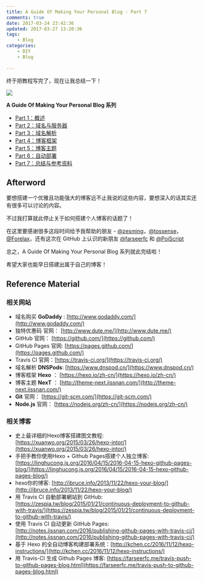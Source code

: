 ```yaml
---
title: A Guide Of Making Your Personal Blog - Part 7
comments: true
date: 2017-03-24 23:42:36
updated: 2017-03-27 13:20:36
tags:
	- Blog
categories:
	- DIY
	- Blog
	
---
```


终于把教程写完了，现在让我总结一下！

<!-- more -->

![](http://ocjyq2lpl.bkt.clouddn.com/2017-03-06-blogging-SMB.png)

**A Guide Of Making Your Personal Blog 系列**

* [Part 1：概述](http://sketchk.xyz/2017/03/24/A-Guide-Of-Making-Your-Personal-Blog-Part-1/)
* [Part 2：域名与服务器](http://sketchk.xyz/2017/03/24/A-Guide-Of-Making-Your-Personal-Blog-Part-2/)
* [Part 3：域名解析](http://sketchk.xyz/2017/03/24/A-Guide-Of-Making-Your-Personal-Blog-Part-3/)
* [Part 4：博客框架](http://sketchk.xyz/2017/03/24/A-Guide-Of-Making-Your-Personal-Blog-Part-4/)
* [Part 5：博客主题](http://sketchk.xyz/2017/03/24/A-Guide-Of-Making-Your-Personal-Blog-Part-5/)
* [Part 6：自动部署](http://sketchk.xyz/2017/03/24/A-Guide-Of-Making-Your-Personal-Blog-Part-6/)
* [Part 7：总结与参考资料](http://sketchk.xyz/2017/03/24/A-Guide-Of-Making-Your-Personal-Blog-Part-7/)

## Afterword

要想搭建一个优雅且功能强大的博客远不止我说的这些内容，要想深入的话其实还有很多可以讨论的内容。

不过我打算就此停止关于如何搭建个人博客的话题了！

在这里要感谢很多这段时间给予我帮助的朋友 - [@zesming](https://github.com/zesming)，[@tossense](https://github.com/tossense)，[@Forelax](https://github.com/ForelaxX)，还有这次在 GitHub 上认识的新朋友 [@farseerfc](https://github.com/farseerfc) 和 [@PoiScript](https://github.com/PoiScript)

总之，A Guide Of Making Your Personal Blog 系列就此完结啦！

希望大家也能早日搭建出属于自己的博客！

## Reference Material

### 相关网站

* 域名购买 **GoDaddy** : [http://www.godaddy.com/](http://www.godaddy.com/)
* 独特优惠码 官网： [http://www.dute.me/](http://www.dute.me/)
* GitHub 官网： [https://github.com/](https://github.com/)
* GitHub Pages 官网: [https://pages.github.com/](https://pages.github.com/)
* Travis CI 官网：[https://travis-ci.org/](https://travis-ci.org/)
* 域名解析 **DNSPods**: [https://www.dnspod.cn/](https://www.dnspod.cn/)
* 博客框架 **Hexo** ： [https://hexo.io/zh-cn/](https://hexo.io/zh-cn/)
* 博客主题 **NexT** ： [http://theme-next.iissnan.com/](http://theme-next.iissnan.com/)
* **Git** 官网： [https://git-scm.com/](https://git-scm.com/)
* **Node.js** 官网： [https://nodejs.org/zh-cn/](https://nodejs.org/zh-cn/)

### 相关博客
* 史上最详细的Hexo博客搭建图文教程: [https://xuanwo.org/2015/03/26/hexo-intor/](https://xuanwo.org/2015/03/26/hexo-intor/)
* 手把手教你使用Hexo + Github Pages搭建个人独立博客: [https://linghucong.js.org/2016/04/15/2016-04-15-hexo-github-pages-blog/](https://linghucong.js.org/2016/04/15/2016-04-15-hexo-github-pages-blog/)
* hexo你的博客: [http://ibruce.info/2013/11/22/hexo-your-blog/](http://ibruce.info/2013/11/22/hexo-your-blog/)
* 用 Travis CI 自動部署網站到 GitHub: [https://zespia.tw/blog/2015/01/21/continuous-deployment-to-github-with-travis/](https://zespia.tw/blog/2015/01/21/continuous-deployment-to-github-with-travis/)
* 使用 Travis CI 自动更新 GitHub Pages: [http://notes.iissnan.com/2016/publishing-github-pages-with-travis-ci/](http://notes.iissnan.com/2016/publishing-github-pages-with-travis-ci/)
* 基于 Hexo 的全自动博客构建部署系统：[http://kchen.cc/2016/11/12/hexo-instructions/](http://kchen.cc/2016/11/12/hexo-instructions/)
* 用 Travis-CI 生成 Github Pages 博客: [https://farseerfc.me/travis-push-to-github-pages-blog.html](https://farseerfc.me/travis-push-to-github-pages-blog.html)